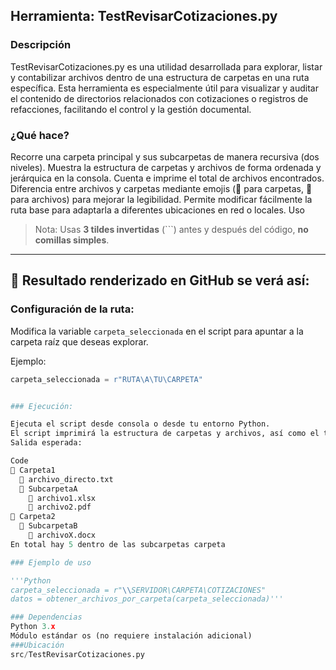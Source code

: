 ## Herramienta: TestRevisarCotizaciones.py
### Descripción
TestRevisarCotizaciones.py es una utilidad desarrollada para explorar, listar y contabilizar archivos dentro de una estructura de carpetas en una ruta específica. Esta herramienta es especialmente útil para visualizar y auditar el contenido de directorios relacionados con cotizaciones o registros de refacciones, facilitando el control y la gestión documental.

### ¿Qué hace?
Recorre una carpeta principal y sus subcarpetas de manera recursiva (dos niveles).
Muestra la estructura de carpetas y archivos de forma ordenada y jerárquica en la consola.
Cuenta e imprime el total de archivos encontrados.
Diferencia entre archivos y carpetas mediante emojis (📂 para carpetas, 📄 para archivos) para mejorar la legibilidad.
Permite modificar fácilmente la ruta base para adaptarla a diferentes ubicaciones en red o locales.
Uso

> Nota: Usas **3 tildes invertidas** (```) antes y después del código, **no comillas simples**.

---

## 🔎 Resultado renderizado en GitHub se verá así:

### Configuración de la ruta:

Modifica la variable `carpeta_seleccionada` en el script para apuntar a la carpeta raíz que deseas explorar.

Ejemplo:

```python
carpeta_seleccionada = r"RUTA\A\TU\CARPETA"


### Ejecución:

Ejecuta el script desde consola o desde tu entorno Python.
El script imprimirá la estructura de carpetas y archivos, así como el total de archivos detectados.
Salida esperada:

Code
📂 Carpeta1
  📄 archivo_directo.txt
  📂 SubcarpetaA
    📄 archivo1.xlsx
    📄 archivo2.pdf
📂 Carpeta2
  📂 SubcarpetaB
    📄 archivoX.docx
En total hay 5 dentro de las subcarpetas carpeta

### Ejemplo de uso

'''Python
carpeta_seleccionada = r"\\SERVIDOR\CARPETA\COTIZACIONES"
datos = obtener_archivos_por_carpeta(carpeta_seleccionada)'''

### Dependencias
Python 3.x
Módulo estándar os (no requiere instalación adicional)
###Ubicación
src/TestRevisarCotizaciones.py
